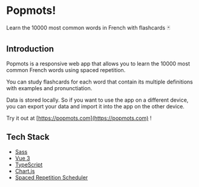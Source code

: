 # Popmots!

Learn the 10000 most common words in French with flashcards 🃏

## Introduction

Popmots is a responsive web app that allows you to learn the 10000 most common French words using spaced repetition.

You can study flashcards for each word that contain its multiple definitions with examples and pronunctiation.

Data is stored locally. So if you want to use the app on a different device, you can export your data and import it into the app on the other device.

Try it out at [https://popmots.com](https://popmots.com) !

## Tech Stack

- [Sass](https://sass-lang.com/)
- [Vue 3](https://vuejs.org/)
- [TypeScript](https://www.typescriptlang.org/)
- [Chart.js](https://www.chartjs.org/)
- [Spaced Repetition Scheduler](https://github.com/open-spaced-repetition/ts-fsrs)
